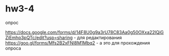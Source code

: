 # hw3-4
опрос

https://docs.google.com/forms/d/14F8U0g9a3rU78C83Aa0g50OXxa22lQiGZiEmhp3pQTc/edit?usp=sharing -  для редактирования
https://goo.gl/forms/Mfs2B2xFNl8M1Mbq2 - а это для прохождения опроса
